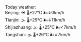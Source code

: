 Today weather:  
Beijing: ☀️ 🌡️+27°C 🌬️↓0km/h  
Tianjin: 🌫  🌡️+25°C 🌬️↓11km/h  
Shijiazhuang: 🌫  🌡️+25°C 🌬️↙7km/h  
Tangshan: 🌫  🌡️+26°C 🌬️↙7km/h  
